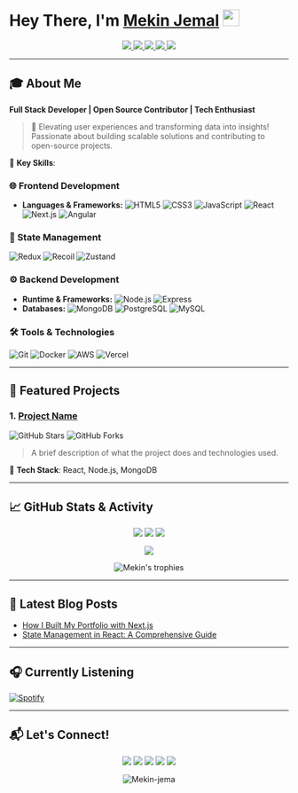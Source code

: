# Hey There, I'm [Mekin Jemal](https://www.linkedin.com/in/mekin-jemal-7933b42a3/) <img src="https://github.com/TheDudeThatCode/TheDudeThatCode/blob/master/Assets/Hi.gif" width="30px" style="margin-bottom: -5px; animation: wave 2s infinite;">

<p align="center">
  <a href="https://www.linkedin.com/in/mekin-jemal-7933b42a3/">
    <img src="https://img.shields.io/badge/LinkedIn-0077B5?style=for-the-badge&logo=linkedin&logoColor=white" /> 
  </a> 
  <a href="mailto:mekinjemal999@gmail.com">
    <img src="https://img.shields.io/badge/Gmail-D14836?style=for-the-badge&logo=gmail&logoColor=white" />
  </a>
  <a href="https://twitter.com/mekinjemal_seth">
    <img src="https://img.shields.io/badge/Twitter-1DA1F2?style=for-the-badge&logo=twitter&logoColor=white" />
  </a>
  <a href="https://www.instagram.com/mekin.jemal/">
    <img src="https://img.shields.io/badge/Instagram-E4405F?style=for-the-badge&logo=instagram&logoColor=white" />
  </a>
  <a href="https://www.buymeacoffee.com/mekinjemald">
    <img src="https://img.shields.io/badge/Buy_Me_A_Coffee-FFDD00?style=for-the-badge&logo=buy-me-a-coffee&logoColor=black" />
  </a>
</p>

---

## 🎓 About Me

**Full Stack Developer | Open Source Contributor | Tech Enthusiast**

> 💬 Elevating user experiences and transforming data into insights! Passionate about building scalable solutions and contributing to open-source projects.

🔑 **Key Skills**:

### 🌐 Frontend Development
- **Languages & Frameworks:** 
  ![HTML5](https://img.shields.io/badge/HTML5-E34F26?style=flat-square&logo=html5&logoColor=white)
  ![CSS3](https://img.shields.io/badge/CSS3-1572B6?style=flat-square&logo=css3&logoColor=white)
  ![JavaScript](https://img.shields.io/badge/JavaScript-F7DF1E?style=flat-square&logo=javascript&logoColor=black)
  ![React](https://img.shields.io/badge/React-20232A?style=flat-square&logo=react&logoColor=61DAFB)
  ![Next.js](https://img.shields.io/badge/Next.js-000000?style=flat-square&logo=nextdotjs&logoColor=white)
  ![Angular](https://img.shields.io/badge/Angular-DD0031?style=flat-square&logo=angular&logoColor=white)

### 🔄 State Management
![Redux](https://img.shields.io/badge/Redux-764ABC?style=flat-square&logo=redux&logoColor=white)
![Recoil](https://img.shields.io/badge/Recoil-007AF4?style=flat-square&logo=recoil&logoColor=white)
![Zustand](https://img.shields.io/badge/Zustand-000000?style=flat-square&logo=zustand&logoColor=white)

### ⚙️ Backend Development
- **Runtime & Frameworks:** 
  ![Node.js](https://img.shields.io/badge/Node.js-339933?style=flat-square&logo=nodedotjs&logoColor=white)
  ![Express](https://img.shields.io/badge/Express-000000?style=flat-square&logo=express&logoColor=white)
- **Databases:** 
  ![MongoDB](https://img.shields.io/badge/MongoDB-47A248?style=flat-square&logo=mongodb&logoColor=white)
  ![PostgreSQL](https://img.shields.io/badge/PostgreSQL-4169E1?style=flat-square&logo=postgresql&logoColor=white)
  ![MySQL](https://img.shields.io/badge/MySQL-4479A1?style=flat-square&logo=mysql&logoColor=white)

### 🛠️ Tools & Technologies
![Git](https://img.shields.io/badge/Git-F05032?style=flat-square&logo=git&logoColor=white)
![Docker](https://img.shields.io/badge/Docker-2496ED?style=flat-square&logo=docker&logoColor=white)
![AWS](https://img.shields.io/badge/AWS-232F3E?style=flat-square&logo=amazonaws&logoColor=white)
![Vercel](https://img.shields.io/badge/Vercel-000000?style=flat-square&logo=vercel&logoColor=white)

---

## 🚀 Featured Projects

### 1. [Project Name](https://github.com/your-repo)
![GitHub Stars](https://img.shields.io/github/stars/Mekin-jema/project-name?style=social)
![GitHub Forks](https://img.shields.io/github/forks/Mekin-jema/project-name?style=social)

> A brief description of what the project does and technologies used.

🔧 **Tech Stack**: React, Node.js, MongoDB

---

## 📈 GitHub Stats & Activity

<p align="center">
  <img src="https://github-readme-stats.vercel.app/api?username=Mekin-jema&show_icons=true&theme=dracula&include_all_commits=true" />
  <img src="https://github-readme-streak-stats.herokuapp.com/?user=Mekin-jema&theme=dracula" />
  <img src="https://github-readme-stats.vercel.app/api/top-langs/?username=Mekin-jema&layout=compact&theme=dracula&langs_count=8" />
</p>

<p align="center">
  <img src="https://github-profile-summary-cards.vercel.app/api/cards/profile-details?username=Mekin-jema&theme=dracula" />
</p>

<p align="center">
  <img src="https://github-profile-trophy.vercel.app/?username=Mekin-jema&theme=dracula&column=7" alt="Mekin's trophies" />
</p>

---

## 📌 Latest Blog Posts
<!-- BLOG-POST-LIST:START -->
- [How I Built My Portfolio with Next.js](https://your-blog-url.com)
- [State Management in React: A Comprehensive Guide](https://your-blog-url.com)
<!-- BLOG-POST-LIST:END -->

---

## 🎧 Currently Listening
[![Spotify](https://spotify-readme.vercel.app/api/spotify)](https://open.spotify.com/user/your-spotify-id)

---

## 📬 Let's Connect!
<p align="center">
  <a href="https://www.linkedin.com/in/mekin-jemal-7933b42a3/"><img src="https://img.shields.io/badge/LinkedIn-0077B5?style=for-the-badge&logo=linkedin&logoColor=white" /></a>
  <a href="mailto:mekinjemal999@gmail.com"><img src="https://img.shields.io/badge/Gmail-D14836?style=for-the-badge&logo=gmail&logoColor=white" /></a>
  <a href="https://twitter.com/mekinjemal_seth"><img src="https://img.shields.io/badge/Twitter-1DA1F2?style=for-the-badge&logo=twitter&logoColor=white" /></a>
  <a href="https://www.instagram.com/mekin.jemal/"><img src="https://img.shields.io/badge/Instagram-E4405F?style=for-the-badge&logo=instagram&logoColor=white" /></a>
  <a href="https://www.buymeacoffee.com/mekinjemald"><img src="https://img.shields.io/badge/Buy_Me_A_Coffee-FFDD00?style=for-the-badge&logo=buy-me-a-coffee&logoColor=black" /></a>
</p>

<p align="center">
  <img src="https://komarev.com/ghpvc/?username=Mekin-jema&label=Profile%20views&color=0e75b6&style=flat" alt="Mekin-jema" /> 
</p>
